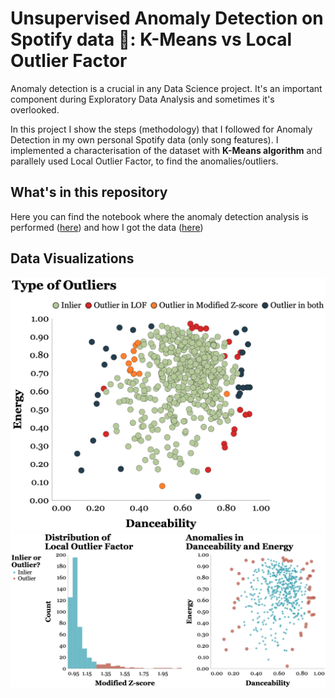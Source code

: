 # Unsupervised Anomaly Detection on Spotify data :musical_note:: K-Means vs Local Outlier Factor
Anomaly detection is a crucial in any Data Science project. It's an important component during 
Exploratory Data Analysis and sometimes it's overlooked.

In this project I show the steps (methodology) that I followed for Anomaly Detection in my own personal 
Spotify data (only song features). I implemented a characterisation of the dataset with **K-Means algorithm** 
and parallely used Local Outlier Factor, to find the anomalies/outliers.

## What's in this repository
Here you can find the notebook where the anomaly detection analysis is performed 
([here](https://github.com/isaacarroyov/spotify_anomalies_kmeans-lof/blob/main/notebooks/Anomaly-Outlier_Detection_Spotify.ipynb))
and how I got the data ([here](https://github.com/isaacarroyov/spotify_anomalies_kmeans-lof/tree/main/scripts))

## Data Visualizations
![Scatter plot comparing anomalies detected between K-Means and Local Outlier Factor](images/comparison_outliers_03.png)
![Histogram and Scatter plot of the anomalies detected byLocal Outlier Factor](images/grid_lof_anomalies_03.png)